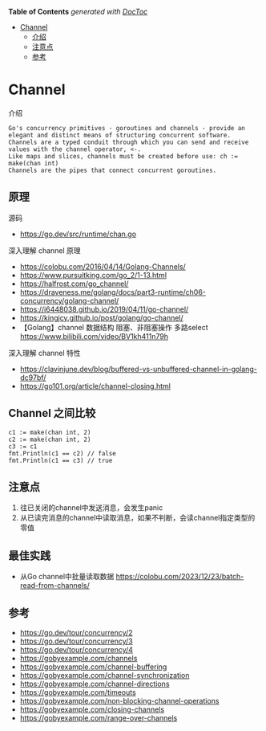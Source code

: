 <!-- START doctoc generated TOC please keep comment here to allow auto update -->
<!-- DON'T EDIT THIS SECTION, INSTEAD RE-RUN doctoc TO UPDATE -->
**Table of Contents**  *generated with [DocToc](https://github.com/thlorenz/doctoc)*

- [Channel](#channel)
    - [介绍](#%E4%BB%8B%E7%BB%8D)
    - [注意点](#%E6%B3%A8%E6%84%8F%E7%82%B9)
    - [参考](#%E5%8F%82%E8%80%83)

<!-- END doctoc generated TOC please keep comment here to allow auto update -->

# Channel
介绍
``` text
Go's concurrency primitives - goroutines and channels - provide an elegant and distinct means of structuring concurrent software.
Channels are a typed conduit through which you can send and receive values with the channel operator, <-.
Like maps and slices, channels must be created before use: ch := make(chan int)
Channels are the pipes that connect concurrent goroutines.
```

## 原理
源码
- https://go.dev/src/runtime/chan.go

深入理解 channel 原理
- https://colobu.com/2016/04/14/Golang-Channels/
- https://www.pursuitking.com/go_2/1-13.html
- https://halfrost.com/go_channel/
- https://draveness.me/golang/docs/part3-runtime/ch06-concurrency/golang-channel/
- https://i6448038.github.io/2019/04/11/go-channel/
- https://kingjcy.github.io/post/golang/go-channel/
- 【Golang】channel 数据结构 阻塞、非阻塞操作 多路select https://www.bilibili.com/video/BV1kh411n79h

深入理解 channel 特性
- https://clavinjune.dev/blog/buffered-vs-unbuffered-channel-in-golang-dc97bf/
- https://go101.org/article/channel-closing.html


## Channel 之间比较
```
c1 := make(chan int, 2)
c2 := make(chan int, 2)
c3 := c1
fmt.Println(c1 == c2) // false
fmt.Println(c1 == c3) // true
```


## 注意点
1. 往已关闭的channel中发送消息，会发生panic
2. 从已读完消息的channel中读取消息，如果不判断，会读channel指定类型的零值


## 最佳实践
- 从Go channel中批量读取数据 https://colobu.com/2023/12/23/batch-read-from-channels/


## 参考
- https://go.dev/tour/concurrency/2
- https://go.dev/tour/concurrency/3
- https://go.dev/tour/concurrency/4
- https://gobyexample.com/channels
- https://gobyexample.com/channel-buffering
- https://gobyexample.com/channel-synchronization
- https://gobyexample.com/channel-directions
- https://gobyexample.com/timeouts
- https://gobyexample.com/non-blocking-channel-operations
- https://gobyexample.com/closing-channels
- https://gobyexample.com/range-over-channels
